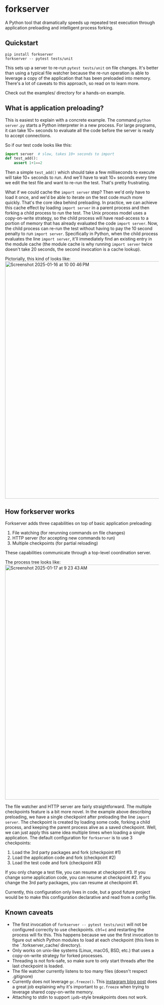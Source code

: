 # forkserver

A Python tool that dramatically speeds up repeated test execution through application preloading and intelligent process forking.

## Quickstart

```
pip install forkserver
forkserver -- pytest tests/unit
```

This sets up a server to re-run `pytest tests/unit` on file changes. It's better than using a typical file watcher because the re-run operation is able to leverage a copy of the application that has been preloaded into memory. There's a lot of caveats to this approach, so read on to learn more.

Check out the examples/ directory for a hands-on example.

## What is application preloading?

This is easiest to explain with a concrete example. The command `python server.py` starts a Python interpreter in a new process. For large programs, it can take 10+ seconds to evaluate all the code before the server is ready to accept connections.

So if our test code looks like this:

```py
import server  # slow, takes 10+ seconds to import
def test_add():
    assert 1+1==2
```

Then a simple `test_add()` which should take a few milliseconds to execute will take 10+ seconds to run. And we'll have to wait 10+ seconds every time we edit the test file and want to re-run the test. That's pretty frustrating.

What if we could cache the `import server` step? Then we'd only have to load it once, and we'd be able to iterate on the test code much more quickly. That's the core idea behind preloading. In practice, we can achieve this cache effect by loading `import server` in a parent process and then forking a child process to run the test. The Unix process model uses a copy-on-write strategy, so the child process will have read-access to a portion of memory that has already evaluated the code `import server`. Now, the child process can re-run the test without having to pay the 10 second penalty to run `import server`. Specifically in Python, when the child process evaluates the line `import server`, it'll immediately find an existing entry in the module cache (the module cache is why running `import server` twice doesn't take 20 seconds, the second invocation is a cache lookup).

Pictorially, this kind of looks like:
<img width="777" alt="Screenshot 2025-01-16 at 10 00 46 PM" src="https://github.com/user-attachments/assets/47c0fc13-6959-40dc-8fec-ac763dd984ae" />

## How forkserver works

Forkserver adds three capabilities on top of basic application preloading:

1. File watching (for rerunning commands on file changes)
2. HTTP server (for accepting new commands to run)
3. Multiple checkpoints (for partial reloading)

These capabilities communicate through a top-level coordination server.

The process tree looks like:
<img width="769" alt="Screenshot 2025-01-17 at 9 23 43 AM" src="https://github.com/user-attachments/assets/4f0b9a52-d845-45c1-9806-767a32dd0fe4" />


The file watcher and HTTP server are fairly straightforward. The multiple checkpoints feature is a bit more novel. In the example above describing preloading, we have a single checkpoint after preloading the line `import server`. The checkpoint is created by loading some code, forking a child process, and keeping the parent process alive as a saved checkpoint. Well, we can just apply this same idea multiple times when loading a single application. The default configuration for `forkserver` is to use 3 checkpoints:

1. Load the 3rd party packages and fork (checkpoint #1)
2. Load the application code and fork (checkpoint #2)
3. Load the test code and fork (checkpoint #3)

If you only change a test file, you can resume at checkpoint #3. If you change some application code, you can resume at checkpoint #2. If you change the 3rd party packages, you can resume at checkpoint #1.

Currently, this configuration only lives in code, but a good future project would be to make this configuration declarative and read from a config file.

## Known caveats

- The first invocation of `forkserver -- pytest tests/unit` will not be configured correctly to use checkpoints. ctrl+c and restarting the process will fix this. This happens because we use the first invocation to figure out which Python modules to load at each checkpoint (this lives in the `.forkserver_cache/ directory).
- Only works on unix-like systems (Linux, macOS, BSD, etc.) that uses a copy-on-write strategy for forked processes.
- Threading is not fork-safe, so make sure to only start threads after the last checkpoint is loaded.
- The file watcher currently listens to too many files (doesn't respect .gitignore)
- Currently does not leverage `gc.freeze()`. This [instagram blog post](https://instagram-engineering.com/copy-on-write-friendly-python-garbage-collection-ad6ed5233ddf) does a great job explaining why it's important to `gc.freeze` when trying to leverage shared copy-on-write memory.
- Attaching to stdin to support `ipdb`-style breakpoints does not work.
